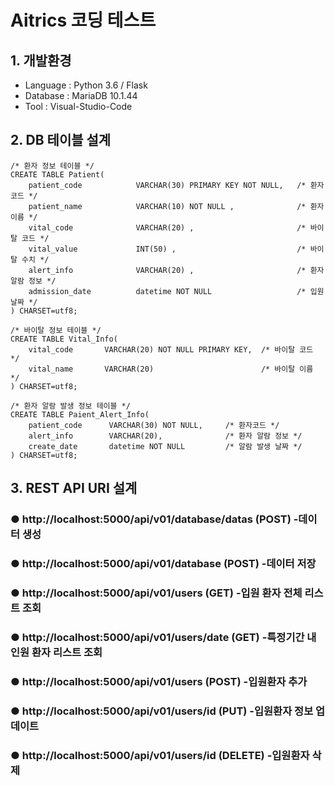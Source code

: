# Aitrics 코딩 테스트

## 1. 개발환경
- Language : Python 3.6 / Flask
- Database : MariaDB 10.1.44
- Tool : Visual-Studio-Code

## 2. DB 테이블 설계
```
/* 환자 정보 테이블 */
CREATE TABLE Patient(    
    patient_code            VARCHAR(30) PRIMARY KEY NOT NULL,   /* 환자코드 */
    patient_name            VARCHAR(10) NOT NULL ,              /* 환자이름 */
    vital_code              VARCHAR(20) ,                       /* 바이탈 코드 */
    vital_value             INT(50) ,                           /* 바이탈 수치 */
    alert_info              VARCHAR(20) ,                       /* 환자 알람 정보 */
    admission_date          datetime NOT NULL                   /* 입원 날짜 */    
) CHARSET=utf8;

```

```
/* 바이탈 정보 테이블 */
CREATE TABLE Vital_Info(    
    vital_code       VARCHAR(20) NOT NULL PRIMARY KEY,  /* 바이탈 코드 */
    vital_name       VARCHAR(20)                        /* 바이탈 이름 */
) CHARSET=utf8;
```

```
/* 환자 알람 발생 정보 테이블 */
CREATE TABLE Paient_Alert_Info(
    patient_code      VARCHAR(30) NOT NULL,     /* 환자코드 */
    alert_info        VARCHAR(20),              /* 환자 알람 정보 */
    create_date       datetime NOT NULL         /* 알람 발생 날짜 */    
) CHARSET=utf8;

```

## 3. REST API URI 설계
### ● http://localhost:5000/api/v01/database/datas (POST) -데이터 생성
### ● http://localhost:5000/api/v01/database       (POST) -데이터 저장

### ● http://localhost:5000/api/v01/users  		 (GET)    -입원 환자 전체 리스트 조회
### ● http://localhost:5000/api/v01/users/date  (GET)    -특정기간 내 인원 환자 리스트 조회
### ● http://localhost:5000/api/v01/users        (POST)   -입원환자 추가
### ● http://localhost:5000/api/v01/users/id    (PUT)    -입원환자 정보 업데이트
### ● http://localhost:5000/api/v01/users/id    (DELETE) -입원환자 삭제




